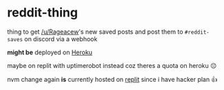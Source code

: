 # reddit-thing
thing to get [/u/Rageacew](https://www.reddit.com/u/Rageacew)'s new saved posts and post them to `#reddit-saves` on discord via a webhook 

**might be** deployed on [Heroku](www.heroku.com)

maybe on replit with uptimerobot instead coz theres a quota on heroku 😔

nvm change again **is** currently hosted on [replit](repl.it) since i have hacker plan 👍
